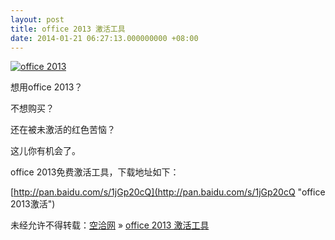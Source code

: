 ```yaml
---
layout: post
title: office 2013 激活工具
date: 2014-01-21 06:27:13.000000000 +08:00
---
```


[![office 2013](http://kongqia.com/wp-content/uploads/2014/01/rdn_50bd5bad6e0b3.png)](http://kongqia.com/wp-content/uploads/2014/01/rdn_50bd5bad6e0b3.png)

想用office 2013？

不想购买？

还在被未激活的红色苦恼？

这儿你有机会了。

office 2013免费激活工具，下载地址如下：

[http://pan.baidu.com/s/1jGp20cQ](http://pan.baidu.com/s/1jGp20cQ "office 2013激活")

未经允许不得转载：[空洽网](http://kongqia.com) » [office 2013 激活工具](http://kongqia.com/33235.html)


